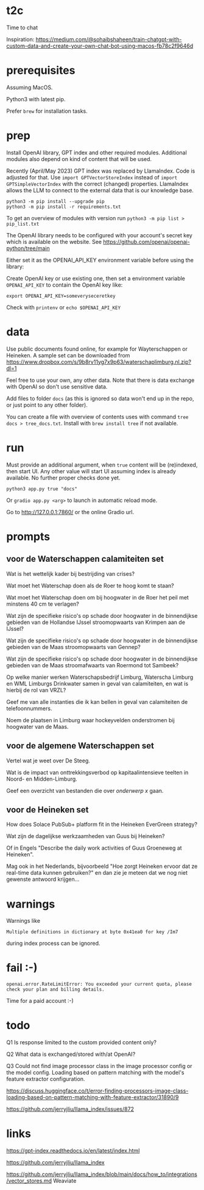 # t2c

Time to chat

Inspiration: https://medium.com/@sohaibshaheen/train-chatgpt-with-custom-data-and-create-your-own-chat-bot-using-macos-fb78c2f9646d

# prerequisites

Assuming MacOS.

Python3 with latest pip.

Prefer `brew` for installation tasks.

# prep

Install OpenAI library, GPT index and other required modules. Additional modules also depend on kind of content that will be used.

Recently (April/May 2023) GPT index was replaced by LlamaIndex. Code is adjusted for that. Use `import GPTVectorStoreIndex` instead of `import GPTSimpleVectorIndex` with the correct (changed) properties. LlamaIndex allows the LLM to connect to the external data that is our knowledge base.

```
python3 -m pip install --upgrade pip
python3 -m pip install -r requirements.txt
```

To get an overview of modules with version run `python3 -m pip list > pip_list.txt`

The OpenAI library needs to be configured with your account's secret key which is available on the website. See https://github.com/openai/openai-python/tree/main

Either set it as the OPENAI_API_KEY environment variable before using the library:

Create OpenAI key or use existing one, then set a environment variable `OPENAI_API_KEY` to contain the OpenAI key like:

`export OPENAI_API_KEY=someveryseceretkey`

Check with `printenv` or `echo $OPENAI_API_KEY`

# data

Use public documents found online, for example for Wayterschappen or Heineken. A sample set can be downloaded from https://www.dropbox.com/s/9b8rv11yg7x9p63/waterschaplimburg.nl.zip?dl=1

Feel free to use your own, any other data. Note that there is data exchange with OpenAI so don't use sensitive data.

Add files to folder `docs` (as this is ignored so data won't end up in the repo, or just point to any other folder).

You can create a file with overview of contents uses with command `tree docs > tree_docs.txt`. Install with `brew install tree` if not available.

# run

Must provide an additional argument, when `true` content will be (re)indexed, then start UI. Any other value will start UI assuming index is already available. No further proper checks done yet.

`python3 app.py true "docs"`

Or `gradio app.py <arg>` to launch in automatic reload mode.

Go to http://127.0.0.1:7860/ or the online Gradio url.

# prompts

## voor de Waterschappen calamiteiten set

Wat is het wettelijk kader bij bestrijding van crises?

Wat moet het Waterschap doen als de Roer te hoog komt te staan?

Wat moet het Waterschap doen om bij hoogwater in de Roer het peil met minstens 40 cm te verlagen?

Wat zijn de specifieke risico's op schade door hoogwater in de binnendijkse gebieden van de Hollandse IJssel stroomopwaarts van Krimpen aan de IJssel?

Wat zijn de specifieke risico's op schade door hoogwater in de binnendijkse gebieden van de Maas stroomopwaarts van Gennep?

Wat zijn de specifieke risico's op schade door hoogwater in de binnendijkse gebieden van de Maas stroomafwaarts van Roermond tot Sambeek?

Op welke manier werken Waterschapsbedrijf Limburg, Waterscha Limburg en WML Limburgs Drinkwater samen in geval van calamiteiten, en wat is hierbij de rol van VRZL?

Geef me van alle instanties die ik kan bellen in geval van calamiteiten de telefoonnummers.

Noem de plaatsen in Limburg waar hockeyvelden onderstromen bij hoogwater van de Maas.

## voor de algemene Waterschappen set

Vertel wat je weet over De Steeg.

Wat is de impact van onttrekkingsverbod op kapitaalintensieve teelten in Noord- en Midden-Limburg.

Geef een overzicht van bestanden die over _onderwerp x_ gaan.

## voor de Heineken set

How does Solace PubSub+ platform fit in the Heineken EverGreen strategy?

Wat zijn de dagelijkse werkzaamheden van Guus bij Heineken?

Of in Engels "Describe the daily work activities of Guus Groeneweg at Heineken".

Mag ook in het Nederlands, bijvoorbeeld "Hoe zorgt Heineken ervoor dat ze real-time data kunnen gebruiken?" en dan zie je meteen dat we nog niet gewenste antwoord krijgen...

# warnings

Warnings like

```
Multiple definitions in dictionary at byte 0x41ea0 for key /Im7
```

during index process can be ignored.

# fail :-)

```
openai.error.RateLimitError: You exceeded your current quota, please check your plan and billing details.
```

Time for a paid account :-)

# todo

Q1
Is response limited to the custom provided content only?

Q2
What data is exchanged/stored with/at OpenAI?

Q3
Could not find image processor class in the image processor config or the model config. Loading based on pattern matching with the model's feature extractor configuration.

https://discuss.huggingface.co/t/error-finding-processors-image-class-loading-based-on-pattern-matching-with-feature-extractor/31890/9

https://github.com/jerryjliu/llama_index/issues/872

# links

https://gpt-index.readthedocs.io/en/latest/index.html

https://github.com/jerryjliu/llama_index

https://github.com/jerryjliu/llama_index/blob/main/docs/how_to/integrations/vector_stores.md Weaviate